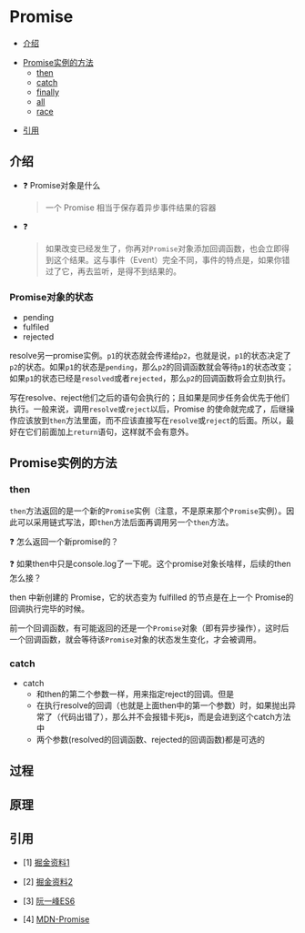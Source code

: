 # Promise

- [介绍](#介绍)

* [Promise实例的方法](#Promise实例的方法)
  * [then](#then)
  * [catch](#catch)
  * [finally](#finally)
  * [all](#all)
  * [race](#race)

- [引用](#引用)



## 介绍

- :question:&nbsp;Promise对象是什么

  > 一个 Promise 相当于保存着异步事件结果的容器

- :question:

  > 如果改变已经发生了，你再对`Promise`对象添加回调函数，也会立即得到这个结果。这与事件（Event）完全不同，事件的特点是，如果你错过了它，再去监听，是得不到结果的。



### Promise对象的状态

- pending
- fulfiled
- rejected

resolve另一promise实例。`p1`的状态就会传递给`p2`，也就是说，`p1`的状态决定了`p2`的状态。如果`p1`的状态是`pending`，那么`p2`的回调函数就会等待`p1`的状态改变；如果`p1`的状态已经是`resolved`或者`rejected`，那么`p2`的回调函数将会立刻执行。



写在resolve、reject他们之后的语句会执行的；且如果是同步任务会优先于他们执行。一般来说，调用`resolve`或`reject`以后，Promise 的使命就完成了，后继操作应该放到`then`方法里面，而不应该直接写在`resolve`或`reject`的后面。所以，最好在它们前面加上`return`语句，这样就不会有意外。



## Promise实例的方法



### then

`then`方法返回的是一个新的`Promise`实例（注意，不是原来那个`Promise`实例）。因此可以采用链式写法，即`then`方法后面再调用另一个`then`方法。

:question:&nbsp;怎么返回一个新promise的？

:question:&nbsp;如果then中只是console.log了一下呢。这个promise对象长啥样，后续的then怎么接？



then 中新创建的 Promise，它的状态变为 fulfilled 的节点是在上一个 Promise的回调执行完毕的时候。

前一个回调函数，有可能返回的还是一个`Promise`对象（即有异步操作），这时后一个回调函数，就会等待该`Promise`对象的状态发生变化，才会被调用。



### catch

- catch
  - 和then的第二个参数一样，用来指定reject的回调。但是
  - 在执行resolve的回调（也就是上面then中的第一个参数）时，如果抛出异常了（代码出错了），那么并不会报错卡死js，而是会进到这个catch方法中
  - 两个参数(resolved的回调函数、rejected的回调函数)都是可选的



## 过程



## 原理



## 引用

- [1] [掘金资料1](https://juejin.cn/post/6844903607968481287)

- [2] [掘金资料2](https://juejin.cn/post/6844904063570542599)

- [3] [阮一峰ES6](https://es6.ruanyifeng.com/#docs/promise)

- [4] [MDN-Promise](https://developer.mozilla.org/zh-CN/docs/Web/JavaScript/Reference/Global_Objects/Promise)

